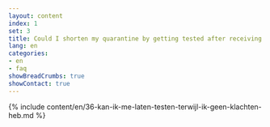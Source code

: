 ```yaml
---
layout: content
index: 1
set: 3
title: Could I shorten my quarantine by getting tested after receiving a notification, but without having complaints?
lang: en
categories:
- en
- faq
showBreadCrumbs: true
showContact: true
---
```

{% include content/en/36-kan-ik-me-laten-testen-terwijl-ik-geen-klachten-heb.md %}
